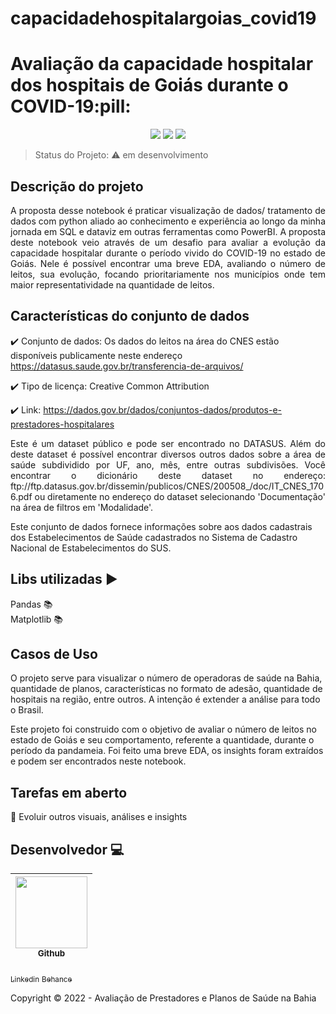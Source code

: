 # capacidadehospitalargoias_covid19

<h1>Avaliação da capacidade hospitalar dos hospitais de Goiás durante o COVID-19:pill:</h1>

<p align="center">
  <img src="https://img.shields.io/badge/python-3670A0?style=for-the-badge&logo=python&logoColor=ffdd54"/>
  <img src="https://img.shields.io/badge/Matplotlib-%23ffffff.svg?style=for-the-badge&logo=Matplotlib&logoColor=black"/>
  <img src="https://img.shields.io/badge/pandas-%23150458.svg?style=for-the-badge&logo=pandas&logoColor=white"/>
</p>

> Status do Projeto: :warning: em desenvolvimento


## Descrição do projeto 

<p align="justify">
  A proposta desse notebook é praticar visualização de dados/ tratamento de dados com python aliado ao conhecimento e 
  experiência ao longo da minha jornada em SQL e dataviz em outras ferramentas como PowerBI.
  A proposta deste notebook veio através de um desafio para avaliar a evolução da capacidade hospitalar durante o período vivido do COVID-19 no estado de Goiás.
  Nele é possível encontrar uma breve EDA, avaliando o número de leitos, sua evolução, focando prioritariamente nos municípios onde tem maior representatividade na quantidade de leitos.
</p>

## Características do conjunto de dados

:heavy_check_mark: Conjunto de dados: Os dados do leitos na área do CNES estão disponíveis publicamente neste endereço 
https://datasus.saude.gov.br/transferencia-de-arquivos/ 

:heavy_check_mark: Tipo de licença: Creative Common Attribution  

:heavy_check_mark: Link: https://dados.gov.br/dados/conjuntos-dados/produtos-e-prestadores-hospitalares 

<p align="justify">
Este é um dataset público e pode ser encontrado no DATASUS. Além do deste dataset é possível encontrar diversos outros dados sobre a área de saúde subdividido por UF, ano, mês, entre outras subdivisões.
Você encontrar o dicionário deste dataset no endereço: ftp://ftp.datasus.gov.br/dissemin/publicos/CNES/200508_/doc/IT_CNES_1706.pdf ou diretamente no endereço do dataset selecionando 'Documentação' na área de filtros em 'Modalidade'.

Este conjunto de dados fornece informações sobre aos dados cadastrais dos Estabelecimentos de Saúde cadastrados no Sistema de Cadastro Nacional de Estabelecimentos do SUS.

</p>  

## Libs utilizadas :arrow_forward:

Pandas :books:  
Matplotlib :books:  

## Casos de Uso

O projeto serve para visualizar o número de operadoras de saúde na Bahia, quantidade de planos, características no formato de adesão,
quantidade de hospitais na região, entre outros.
A intenção é extender a análise para todo o Brasil.

Este projeto foi construido com o objetivo de avaliar o número de leitos no estado de Goiás e seu comportamento, referente a quantidade, durante o período da pandameia. Foi feito uma breve EDA, os insights foram extraídos e podem ser encontrados neste notebook.

## Tarefas em aberto

:memo: Evoluir outros visuais, análises e insights 

## Desenvolvedor :computer:

| [<img src="https://avatars.githubusercontent.com/u/67239257?v=4" width=115><br><sub>Github</sub>](https://github.com/douglassodre) |
| :---: |
[<sub>Linkedin</sub>](https://www.linkedin.com/in/douglassodre)
[<sub>Behance</sub>](https://www.behance.net/douglasssodre)

Copyright :copyright: 2022 - Avaliação de Prestadores e Planos de Saúde na Bahia

